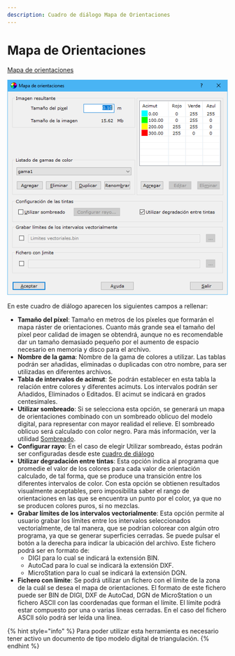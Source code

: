 ```yaml
---
description: Cuadro de diálogo Mapa de Orientaciones
---
```


# Mapa de Orientaciones

[Mapa de orientaciones](../como.../como-mapa-de-orientaciones.md)

![Cuadro de di&#xE1;logo Orientaciones](../../.gitbook/assets/image%20%2845%29.png)

En este cuadro de diálogo aparecen los siguientes campos a rellenar:

* **Tamaño del píxel**: Tamaño en metros de los píxeles que formarán el mapa ráster de orientaciones. Cuanto más grande sea el tamaño del píxel peor calidad de imagen se obtendrá, aunque no es recomendable dar un tamaño demasiado pequeño por el aumento de espacio necesario en memoria y disco para el archivo.
* **Nombre de la gama**: Nombre de la gama de colores a utilizar. Las tablas podrán ser añadidas, eliminadas o duplicadas con otro nombre, para ser utilizadas en diferentes archivos.
* **Tabla de intervalos de acimut**: Se podrán establecer en esta tabla la relación entre colores y diferentes acimuts. Los intervalos podrán ser Añadidos, Eliminados o Editados. El acimut se indicará en grados centesimales.
* **Utilizar sombreado**: Si se selecciona esta opción, se generará un mapa de orientaciones combinado con un sombreado oblicuo del modelo digital, para representar con mayor realidad el relieve. El sombreado oblicuo será calculado con color negro. Para más información, ver la utilidad [Sombreado](../como.../como-sombreado.md).
* **Configurar rayo**: En el caso de elegir Utilizar sombreado, éstas podrán ser configuradas desde este [cuadro de diálogo](sombreado/configurar-rayo.md)
* **Utilizar degradación entre tintas**: Esta opción indica al programa que promedie el valor de los colores para cada valor de orientación calculado, de tal forma, que se produce una transición entre los diferentes intervalos de color. Con esta opción se obtienen resultados visualmente aceptables, pero imposibilita saber el rango de orientaciones en las que se encuentra un punto por el color, ya que no se producen colores puros, si no mezclas.
* **Grabar límites de los intervalos vectorialmente**: Esta opción permite al usuario grabar los límites entre los intervalos seleccionados vectorialmente, de tal manera, que se podrían colorear con algún otro programa, ya que se generar superficies cerradas. Se puede pulsar el botón a la derecha para indicar la ubicación del archivo. Este fichero podrá ser en formato de:
  * DIGI para lo cual se indicará la extensión BIN.
  * AutoCad para lo cual se indicará la extensión DXF.
  * MicroStation para lo cual se indicará la extensión DGN.
* **Fichero con límite**: Se podrá utilizar un fichero con el límite de la zona de la cuál se desea el mapa de orientaciones. El formato de este fichero puede ser BIN de DIGI, DXF de AutoCad, DGN de MicroStation o un fichero ASCII con las coordenadas que forman el límite. El límite podrá estar compuesto por una o varias líneas cerradas. En el caso del fichero ASCII sólo podrá ser leída una línea.

{% hint style="info" %}
Para poder utilizar esta herramienta es necesario tener activo un documento de tipo modelo digital de triangulación.
{% endhint %}

